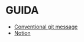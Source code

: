 # GUIDA

- [Conventional git message](https://www.conventionalcommits.org/en/v1.0.0/)
- [Notion](https://www.notion.so/Commit-29a7e0bf18ec4783bd68943fd3bbac22)
